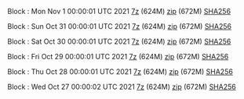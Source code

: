 Block : Mon Nov  1 00:00:01 UTC 2021 [7z](https://transfer.sh/TOm1FV/bootstrap.dat.20211101.7z) (624M) [zip](https://transfer.sh/rTc5we/bootstrap.dat.20211101.zip) (672M) [SHA256](https://transfer.sh/W0CRtr/sha256.txt)

Block : Sun Oct 31 00:00:01 UTC 2021 [7z](https://transfer.sh/CcIELn/bootstrap.dat.20211031.7z) (624M) [zip](https://transfer.sh/dHq8ur/bootstrap.dat.20211031.zip) (672M) [SHA256](https://transfer.sh/ajH3ux/sha256.txt)

Block : Sat Oct 30 00:00:01 UTC 2021 [7z](https://transfer.sh/KRLgO2/bootstrap.dat.20211030.7z) (624M) [zip](https://transfer.sh/VBEodY/bootstrap.dat.20211030.zip) (672M) [SHA256](https://transfer.sh/8NQKn8/sha256.txt)

Block : Fri Oct 29 00:00:01 UTC 2021 [7z](https://transfer.sh/XPGGwu/bootstrap.dat.20211029.7z) (624M) [zip](https://transfer.sh/AMCJON/bootstrap.dat.20211029.zip) (672M) [SHA256](https://transfer.sh/TTEC0u/sha256.txt)

Block : Thu Oct 28 00:00:01 UTC 2021 [7z](https://transfer.sh/g99QyB/bootstrap.dat.20211028.7z) (624M) [zip](https://transfer.sh/DxuqNE/bootstrap.dat.20211028.zip) (672M) [SHA256](https://transfer.sh/2k6fm0/sha256.txt)

Block : Wed Oct 27 00:00:02 UTC 2021 [7z](https://transfer.sh/qgFBoc/bootstrap.dat.20211027.7z) (624M) [zip](https://transfer.sh/9nPSdT/bootstrap.dat.20211027.zip) (672M) [SHA256](https://transfer.sh/sBsteD/sha256.txt)
